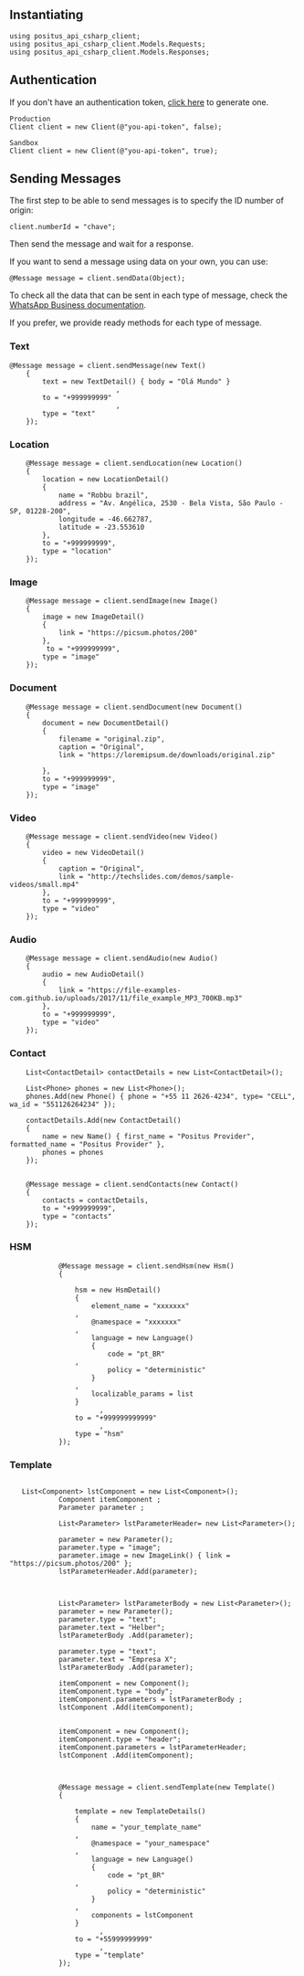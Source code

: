 ## Instantiating
````.NET
using positus_api_csharp_client;
using positus_api_csharp_client.Models.Requests;
using positus_api_csharp_client.Models.Responses;
````

## Authentication

If you don't have an authentication token, [click here](https://studio.posit.us/minha-conta/api-tokens) to generate one.

````.NET
Production
Client client = new Client(@"you-api-token", false);

Sandbox
Client client = new Client(@"you-api-token", true);
````

## Sending Messages
The first step to be able to send messages is to specify the ID number of origin:

````.NET
client.numberId = "chave";
````

Then send the message and wait for a response.

If you want to send a message using data on your own, you can use:

````NET
@Message message = client.sendData(Object);
````

To check all the data that can be sent in each type of message, check the [WhatsApp Business documentation](https://developers.facebook.com/docs/whatsapp/api/messages).

If you prefer, we provide ready methods for each type of message.

### Text
````.NET
@Message message = client.sendMessage(new Text()
    {
        text = new TextDetail() { body = "Olá Mundo" }
                          ,
        to = "+999999999"
                          ,
        type = "text"
    });
````


### Location
````.NET
    @Message message = client.sendLocation(new Location()
    {
        location = new LocationDetail()
        {
            name = "Robbu brazil",
            address = "Av. Angélica, 2530 - Bela Vista, São Paulo - SP, 01228-200",
            longitude = -46.662787,
            latitude = -23.553610
        },
        to = "+999999999",
        type = "location"
    });
````

### Image
````.NET
    @Message message = client.sendImage(new Image()
    {
        image = new ImageDetail()
        {
            link = "https://picsum.photos/200"
        },
         to = "+999999999",
        type = "image"
    });
````

### Document
````.NET
    @Message message = client.sendDocument(new Document()
    {
        document = new DocumentDetail()
        {
            filename = "original.zip",
            caption = "Original",
            link = "https://loremipsum.de/downloads/original.zip"

        },
        to = "+999999999",
        type = "image"
    });
````

### Video
````.NET
    @Message message = client.sendVideo(new Video()
    {
        video = new VideoDetail()
        {
            caption = "Original",
            link = "http://techslides.com/demos/sample-videos/small.mp4"
        },
        to = "+999999999",
        type = "video"
    });
````

### Audio
````.NET
    @Message message = client.sendAudio(new Audio()
    {
        audio = new AudioDetail()
        {
            link = "https://file-examples-com.github.io/uploads/2017/11/file_example_MP3_700KB.mp3"
        },
        to = "+999999999",
        type = "video"
    });
````


### Contact
````.NET
    List<ContactDetail> contactDetails = new List<ContactDetail>();

    List<Phone> phones = new List<Phone>();
    phones.Add(new Phone() { phone = "+55 11 2626-4234", type= "CELL", wa_id = "551126264234" });

    contactDetails.Add(new ContactDetail()
    {
        name = new Name() { first_name = "Positus Provider", formatted_name = "Positus Provider" },
        phones = phones
    });


    @Message message = client.sendContacts(new Contact()
    {
        contacts = contactDetails,
        to = "+999999999",
        type = "contacts"
    });

````

### HSM

````.NET
            @Message message = client.sendHsm(new Hsm()
            {

                hsm = new HsmDetail()
                {
                    element_name = "xxxxxxx"
                ,
                    @namespace = "xxxxxxx"
                ,
                    language = new Language()
                    {
                        code = "pt_BR"
                ,
                        policy = "deterministic"
                    }
                ,
                    localizable_params = list
                }
                      ,
                to = "+999999999999"
                      ,
                type = "hsm"
            });
````


### Template
````.NET

   List<Component> lstComponent = new List<Component>();
            Component itemComponent ;
            Parameter parameter ;

            List<Parameter> lstParameterHeader= new List<Parameter>();

            parameter = new Parameter();
            parameter.type = "image";
            parameter.image = new ImageLink() { link = "https://picsum.photos/200" };
            lstParameterHeader.Add(parameter);



            List<Parameter> lstParameterBody = new List<Parameter>();
            parameter = new Parameter();
            parameter.type = "text";
            parameter.text = "Helber";
            lstParameterBody .Add(parameter);

            parameter.type = "text";
            parameter.text = "Empresa X";
            lstParameterBody .Add(parameter);

            itemComponent = new Component();
            itemComponent.type = "body";
            itemComponent.parameters = lstParameterBody ;
            lstComponent .Add(itemComponent);


            itemComponent = new Component();
            itemComponent.type = "header";
            itemComponent.parameters = lstParameterHeader;
            lstComponent .Add(itemComponent);



            @Message message = client.sendTemplate(new Template()
            {

                template = new TemplateDetails()
                {
                    name = "your_template_name"
                ,
                    @namespace = "your_namespace"
                ,
                    language = new Language()
                    {
                        code = "pt_BR"
                ,
                        policy = "deterministic"
                    }
                ,
                    components = lstComponent 
                }
                      ,
                to = "+55999999999"
                      ,
                type = "template"
            });
